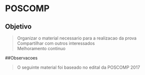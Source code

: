 # POSCOMP

## Objetivo
>Organizar o material necessario para a realizacao da prova  
>Compartilhar com outros interessados  
>Melhoramento continuo  

##Observacoes
>O seguinte material foi baseado no edital da POSCOMP 2017
